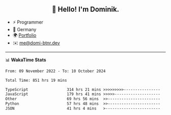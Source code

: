<h2 align="center">👋 Hello! I'm Dominik.</h2>

- ⚡ Programmer
- 📍 Germany
- 🌍 [Portfolio](https://domi-btnr.dev)
- ✉️ [me@domi-btnr.dev](mailto://me@domi-btnr.dev)

---
📊 **WakaTime Stats**
<!--START_SECTION:waka-->

```txt
From: 09 November 2022 - To: 10 October 2024

Total Time: 851 hrs 19 mins

TypeScript                 314 hrs 21 mins >>>>>>>>>----------------   36.93 %
JavaScript                 179 hrs 41 mins >>>>>--------------------   21.11 %
Other                      69 hrs 56 mins  >>-----------------------   08.22 %
Python                     57 hrs 48 mins  >>-----------------------   06.79 %
JSON                       41 hrs 4 mins   >------------------------   04.83 %
```

<!--END_SECTION:waka-->
